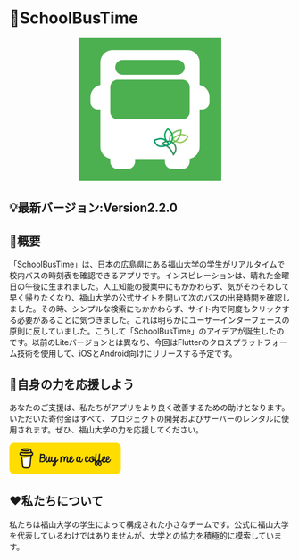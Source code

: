 # 🚌SchoolBusTime

<div align="center"><a href="https://github.com/JamesXiaoMo/SchoolBusTime_Flutter"><img src="../assets/app_logo.png" height="256" border="0"></a></div>

## 💡最新バージョン:Version2.2.0

## 📖概要
「SchoolBusTime」は、日本の広島県にある福山大学の学生がリアルタイムで校内バスの時刻表を確認できるアプリです。インスピレーションは、晴れた金曜日の午後に生まれました。人工知能の授業中にもかかわらず、気がそわそわして早く帰りたくなり、福山大学の公式サイトを開いて次のバスの出発時間を確認しました。その時、シンプルな検索にもかかわらず、サイト内で何度もクリックする必要があることに気づきました。これは明らかにユーザーインターフェースの原則に反していました。こうして「SchoolBusTime」のアイデアが誕生したのです。以前のLiteバージョンとは異なり、今回はFlutterのクロスプラットフォーム技術を使用して、iOSとAndroid向けにリリースする予定です。

## 💪自身の力を応援しよう
あなたのご支援は、私たちがアプリをより良く改善するための助けとなります。いただいた寄付金はすべて、プロジェクトの開発およびサーバーのレンタルに使用されます。ぜひ、福山大学の力を応援してください。

<a href="https://buymeacoffee.com/wuyungang" target="_blank">
<img src="/docs/yellow-button.png" alt="Buy me a coffee." width="200" />
</a>


## ❤️私たちについて
私たちは福山大学の学生によって構成された小さなチームです。公式に福山大学を代表しているわけではありませんが、大学との協力を積極的に模索しています。